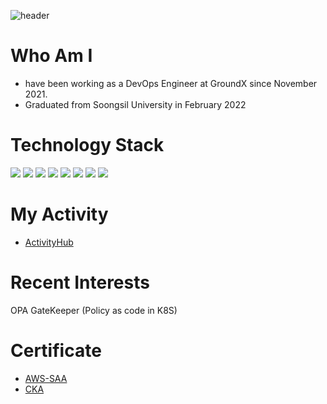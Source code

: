 ![header](https://capsule-render.vercel.app/api?type=wave&color=auto&height=180&section=header&text=Sangwon%20lee&fontSize=86)

# Who Am I
- have been working as a DevOps Engineer at GroundX since November 2021.
- Graduated from Soongsil University in February 2022 

# Technology Stack  
<img src="https://img.shields.io/badge/Linux-FCC624?style=flat-square&logo=Linux&logoColor=black"/> <img src="https://img.shields.io/badge/GNU Bash-4EAA25?style=flat-square&logo=GNU Bash&logoColor=black"/>
<img src="https://img.shields.io/badge/Amazon EKS-FF9900?style=flat-square&logo=Amazon EKS&logoColor=black"/>
<img src="https://img.shields.io/badge/Helm-0F1689?style=flat-square&logo=Helm&logoColor=black"/>
<img src="https://img.shields.io/badge/AWS-232F3E?style=flat-square&logo=Amazon AWS&logoColor=black"/>
<img src="https://img.shields.io/badge/GithubActions-2088FF?style=flat-square&logo=Github Actions&logoColor=black"/>
<img src="https://img.shields.io/badge/Terraform-7B42BC?style=flat-square&logo=Terraform&logoColor=black"/>
<img src="https://img.shields.io/badge/Vault-000000?style=flat-square&logo=Vault&logoColor=white"/>

# My Activity
* [ActivityHub](https://github.com/EleSangwon/ActivityHub)

# Recent Interests
OPA GateKeeper (Policy as code in K8S)  

# Certificate 
* [AWS-SAA](https://github.com/EleSangwon/AWS-SAA)
* [CKA](https://github.com/EleSangwon/CKA)

